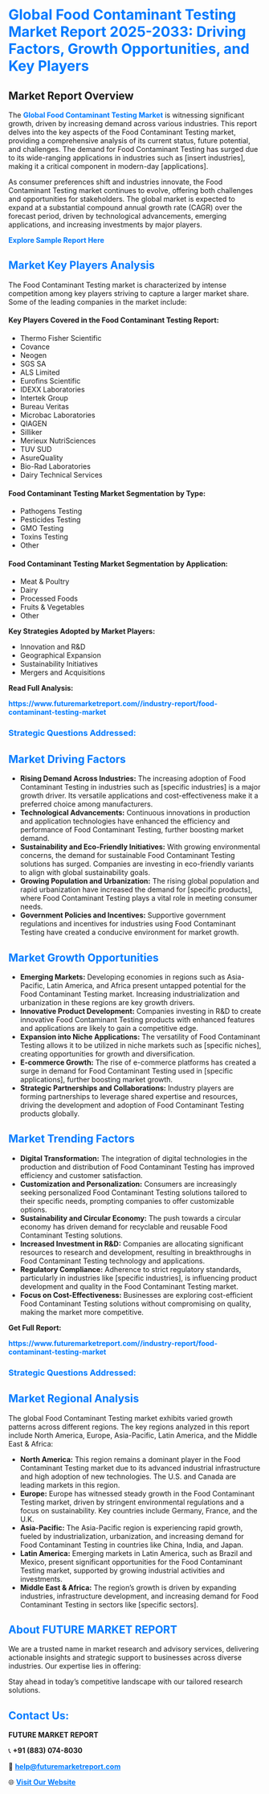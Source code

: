 <h1 style="color: #007BFF;">Global Food Contaminant Testing Market Report 2025-2033: Driving Factors, Growth Opportunities, and Key Players</h1>

<section id="overview">
<h2>Market Report Overview</h2>
<p>The <a href="https://www.futuremarketreport.com//industry-report/food-contaminant-testing-market" style="color: #007BFF; text-decoration: none;"><strong>Global Food Contaminant Testing Market</strong></a> is witnessing significant growth, driven by increasing demand across various industries. This report delves into the key aspects of the Food Contaminant Testing market, providing a comprehensive analysis of its current status, future potential, and challenges. The demand for Food Contaminant Testing has surged due to its wide-ranging applications in industries such as [insert industries], making it a critical component in modern-day [applications].</p>
<p>As consumer preferences shift and industries innovate, the Food Contaminant Testing market continues to evolve, offering both challenges and opportunities for stakeholders. The global market is expected to expand at a substantial compound annual growth rate (CAGR) over the forecast period, driven by technological advancements, emerging applications, and increasing investments by major players.</p>
</section>

<section id="overview">
<p><a href="https://www.futuremarketreport.com//request-sample/reportId=51529" style="color: #007BFF; text-decoration: none;"><strong>Explore Sample Report Here</strong></a></p>
</section>

<section id="key-players">
<h2 style="color: #007BFF;">Market Key Players Analysis</h2>
<p>The Food Contaminant Testing market is characterized by intense competition among key players striving to capture a larger market share. Some of the leading companies in the market include:</p>
<h4>Key Players Covered in the Food Contaminant Testing Report:</h4>
<ul><li>Thermo Fisher Scientific</li><li>Covance</li><li>Neogen</li><li>SGS SA</li><li>ALS Limited</li><li>Eurofins Scientific</li><li>IDEXX Laboratories</li><li>Intertek Group</li><li>Bureau Veritas</li><li>Microbac Laboratories</li><li>QIAGEN</li><li>Silliker</li><li>Merieux NutriSciences</li><li>TUV SUD</li><li>AsureQuality</li><li>Bio-Rad Laboratories</li><li>Dairy Technical Services</li></ul>
<h4>Food Contaminant Testing Market Segmentation by Type:</h4>
<ul><li>Pathogens Testing</li><li>Pesticides Testing</li><li>GMO Testing</li><li>Toxins Testing</li><li>Other</li></ul>

<h4>Food Contaminant Testing Market Segmentation by Application:</h4>
<ul><li>Meat &amp; Poultry</li><li>Dairy</li><li>Processed Foods</li><li>Fruits &amp; Vegetables</li><li>Other</li></ul>
<p><strong>Key Strategies Adopted by Market Players:</strong></p>
<ul>
<li>Innovation and R&D</li>
<li>Geographical Expansion</li>
<li>Sustainability Initiatives</li>
<li>Mergers and Acquisitions</li>
</ul>
</section>

<section>
<p><strong>Read Full Analysis: </strong></p><a href="https://www.futuremarketreport.com//industry-report/food-contaminant-testing-market" style="color: #007BFF; text-decoration: none;"><strong>https://www.futuremarketreport.com//industry-report/food-contaminant-testing-market</strong></a>
<h3 style="color: #007BFF;">Strategic Questions Addressed:</h3>
</section>

<section id="driving-factors">
<h2 style="color: #007BFF;">Market Driving Factors</h2>
<ul>
<li><strong>Rising Demand Across Industries:</strong> The increasing adoption of Food Contaminant Testing in industries such as [specific industries] is a major growth driver. Its versatile applications and cost-effectiveness make it a preferred choice among manufacturers.</li>
<li><strong>Technological Advancements:</strong> Continuous innovations in production and application technologies have enhanced the efficiency and performance of Food Contaminant Testing, further boosting market demand.</li>
<li><strong>Sustainability and Eco-Friendly Initiatives:</strong> With growing environmental concerns, the demand for sustainable Food Contaminant Testing solutions has surged. Companies are investing in eco-friendly variants to align with global sustainability goals.</li>
<li><strong>Growing Population and Urbanization:</strong> The rising global population and rapid urbanization have increased the demand for [specific products], where Food Contaminant Testing plays a vital role in meeting consumer needs.</li>
<li><strong>Government Policies and Incentives:</strong> Supportive government regulations and incentives for industries using Food Contaminant Testing have created a conducive environment for market growth.</li>
</ul>
</section>

<section id="growth-opportunities">
<h2 style="color: #007BFF;">Market Growth Opportunities</h2>
<ul>
<li><strong>Emerging Markets:</strong> Developing economies in regions such as Asia-Pacific, Latin America, and Africa present untapped potential for the Food Contaminant Testing market. Increasing industrialization and urbanization in these regions are key growth drivers.</li>
<li><strong>Innovative Product Development:</strong> Companies investing in R&D to create innovative Food Contaminant Testing products with enhanced features and applications are likely to gain a competitive edge.</li>
<li><strong>Expansion into Niche Applications:</strong> The versatility of Food Contaminant Testing allows it to be utilized in niche markets such as [specific niches], creating opportunities for growth and diversification.</li>
<li><strong>E-commerce Growth:</strong> The rise of e-commerce platforms has created a surge in demand for Food Contaminant Testing used in [specific applications], further boosting market growth.</li>
<li><strong>Strategic Partnerships and Collaborations:</strong> Industry players are forming partnerships to leverage shared expertise and resources, driving the development and adoption of Food Contaminant Testing products globally.</li>
</ul>
</section>

<section id="trending-factors">
<h2 style="color: #007BFF;">Market Trending Factors</h2>
<ul>
<li><strong>Digital Transformation:</strong> The integration of digital technologies in the production and distribution of Food Contaminant Testing has improved efficiency and customer satisfaction.</li>
<li><strong>Customization and Personalization:</strong> Consumers are increasingly seeking personalized Food Contaminant Testing solutions tailored to their specific needs, prompting companies to offer customizable options.</li>
<li><strong>Sustainability and Circular Economy:</strong> The push towards a circular economy has driven demand for recyclable and reusable Food Contaminant Testing solutions.</li>
<li><strong>Increased Investment in R&D:</strong> Companies are allocating significant resources to research and development, resulting in breakthroughs in Food Contaminant Testing technology and applications.</li>
<li><strong>Regulatory Compliance:</strong> Adherence to strict regulatory standards, particularly in industries like [specific industries], is influencing product development and quality in the Food Contaminant Testing market.</li>
<li><strong>Focus on Cost-Effectiveness:</strong> Businesses are exploring cost-efficient Food Contaminant Testing solutions without compromising on quality, making the market more competitive.</li>
</ul>
</section>

<section>
<p><strong>Get Full Report: </strong></p><a href="https://www.futuremarketreport.com//industry-report/food-contaminant-testing-market" style="color: #007BFF; text-decoration: none;"><strong>https://www.futuremarketreport.com//industry-report/food-contaminant-testing-market</strong></a>
<h3 style="color: #007BFF;">Strategic Questions Addressed:</h3>
</section>


<section id="regional-analysis">
<h2 style="color: #007BFF;">Market Regional Analysis</h2>
<p>The global Food Contaminant Testing market exhibits varied growth patterns across different regions. The key regions analyzed in this report include North America, Europe, Asia-Pacific, Latin America, and the Middle East & Africa:</p>
<ul>
<li><strong>North America:</strong> This region remains a dominant player in the Food Contaminant Testing market due to its advanced industrial infrastructure and high adoption of new technologies. The U.S. and Canada are leading markets in this region.</li>
<li><strong>Europe:</strong> Europe has witnessed steady growth in the Food Contaminant Testing market, driven by stringent environmental regulations and a focus on sustainability. Key countries include Germany, France, and the U.K.</li>
<li><strong>Asia-Pacific:</strong> The Asia-Pacific region is experiencing rapid growth, fueled by industrialization, urbanization, and increasing demand for Food Contaminant Testing in countries like China, India, and Japan.</li>
<li><strong>Latin America:</strong> Emerging markets in Latin America, such as Brazil and Mexico, present significant opportunities for the Food Contaminant Testing market, supported by growing industrial activities and investments.</li>
<li><strong>Middle East & Africa:</strong> The region’s growth is driven by expanding industries, infrastructure development, and increasing demand for Food Contaminant Testing in sectors like [specific sectors].</li>
</ul>
</section>

<footer>
<h2 style="color: #007BFF;">About FUTURE MARKET REPORT</h2>
<p>We are a trusted name in market research and advisory services, delivering actionable insights and strategic support to businesses across diverse industries. Our expertise lies in offering:</p>

<p>Stay ahead in today’s competitive landscape with our tailored research solutions.</p>

<h2 style="color: #007BFF;">Contact Us:</h2>
<p><strong>FUTURE MARKET REPORT</strong></p>
<p>📞 <strong>+91 (883) 074-8030</strong></p>
<p>📧 <strong><a href="mailto:help@futuremarketreport.com" style="color: #007BFF;">help@futuremarketreport.com</a></strong></p>
<p>🌐 <strong><a href="https://www.futuremarketreport.com/" style="color: #007BFF;">Visit Our Website</a></strong></p>
</footer>